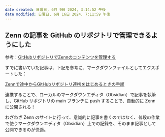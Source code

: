 ```yaml
---
date created: 日曜日, 6月 9日 2024, 3:14:52 午後
date modified: 日曜日, 6月 16日 2024, 7:11:59 午後
---
```

## Zenn の記事を GitHub のリポジトリで管理できるようにした

参考：[GitHubリポジトリでZennのコンテンツを管理する](https://zenn.dev/zenn/articles/connect-to-github)

すでに書いていた記事は、下記を参考に、マークダウンファイルとしてエクスポートした：

[Zennで途中からGitHubリポジトリ連携をはじめるときの手順](https://zenn.dev/zenn/articles/setup-zenn-github-with-export)

連携することで、ローカルのマークダウンエディタ（Obsidian）で記事を執筆し、GitHub リポジトリの main ブランチに push することで、自動的に Zenn に公開される！

わざわざ Zenn のサイトに行って、意識的に記事を書くのではなく、普段の作業で使うマークダウンエディタ（Obsidian）上での記録を、そのまま記事として公開できるのが快適。